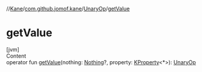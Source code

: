 //[Kane](../../index.md)/[com.github.jomof.kane](../index.md)/[UnaryOp](index.md)/[getValue](get-value.md)



# getValue  
[jvm]  
Content  
operator fun [getValue](get-value.md)(nothing: [Nothing](https://kotlinlang.org/api/latest/jvm/stdlib/kotlin/-nothing/index.html)?, property: [KProperty](https://kotlinlang.org/api/latest/jvm/stdlib/kotlin.reflect/-k-property/index.html)<*>): [UnaryOp](index.md)  



